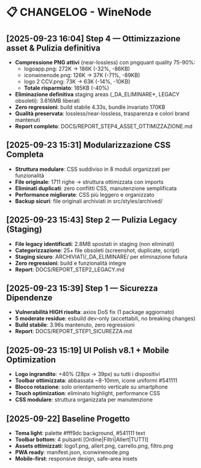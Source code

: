 # 📋 CHANGELOG - WineNode

## [2025-09-23 16:04] Step 4 — Ottimizzazione asset & Pulizia definitiva
- **Compressione PNG attivi** (near-lossless) con pngquant quality 75-90%:
  - logoapp.png: 272K → 186K (-32%, -86KB)  
  - iconwinenode.png: 126K → 37K (-71%, -89KB)
  - logo 2 CCV.png: 73K → 63K (-14%, -10KB)
  - **Totale risparmiato**: 185KB (-40%)
- **Eliminazione definitiva** staging areas (_DA_ELIMINARE*, LEGACY obsoleti): 3.616MB liberati
- **Zero regressioni**: build stabile 4.33s, bundle invariato 170KB
- **Qualità preservata**: lossless/near-lossless, trasparenza e colori brand mantenuti
- **Report completo**: DOCS/REPORT_STEP4_ASSET_OTTIMIZZAZIONE.md

## [2025-09-23 15:31] Modularizzazione CSS Completa  
- **Struttura modulare**: CSS suddiviso in 8 moduli organizzati per funzionalità
- **File originale**: 1711 righe → struttura ottimizzata con imports
- **Eliminati duplicati**: zero conflitti CSS, manutenzione semplificata
- **Performance migliorate**: CSS più leggero e organizzato
- **Backup sicuri**: file originali archiviati in src/styles/archived/

## [2025-09-23 15:43] Step 2 — Pulizia Legacy (Staging)
- **File legacy identificati**: 2.8MB spostati in staging (non eliminati)
- **Categorizzazione**: 25+ file obsoleti (screenshot, duplicate, script)
- **Staging sicuro**: ARCHIVIATI/_DA_ELIMINARE/ per eliminazione futura
- **Zero regressioni**: build e funzionalità integre
- **Report**: DOCS/REPORT_STEP2_LEGACY.md

## [2025-09-23 15:39] Step 1 — Sicurezza Dipendenze
- **Vulnerabilità HIGH risolta**: axios DoS fix (1 package aggiornato)
- **5 moderate residue**: esbuild dev-only (accettabili, no breaking changes)
- **Build stabile**: 3.96s mantenuto, zero regressioni
- **Report**: DOCS/REPORT_STEP1_SICUREZZA.md

## [2025-09-23 15:19] UI Polish v8.1 + Mobile Optimization
- **Logo ingrandito**: +40% (28px → 39px) su tutti i dispositivi
- **Toolbar ottimizzata**: abbassata ~8-10mm, icone uniformi #541111
- **Blocco rotazione**: solo orientamento verticale su smartphone
- **Touch optimization**: eliminato highlight, performance CSS
- **CSS modulare**: struttura organizzata per manutenzione

## [2025-09-22] Baseline Progetto
- **Tema light**: palette #fff9dc background, #541111 text
- **Toolbar bottom**: 4 pulsanti [Ordine|Filtri|Allert|TUTTI]
- **Assets ottimizzati**: logo1.png, allert.png, carrello.png, filtro.png
- **PWA ready**: manifest.json, iconwinenode.png
- **Mobile-first**: responsive design, safe-area insets

